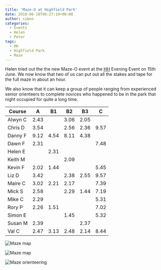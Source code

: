 ```yaml
---
title: 'Maze-O at Highfield Park'
date: 2010-06-18T06:27:19+00:00
author: simon
categories:
  - Events
  - Helen
  - Peter
tags:
  - HH
  - Highfield Park
  - Maze
---
```


Helen tried out the the new Maze-O event at the <a href="https://www.herts-orienteering.club/">HH</a> Evening Event on 15th June. We now know that two of us can put out all the stakes and tape for the full maze in about an hour.

<!--more-->

We also know that it can keep a group of people ranging from experienced senior orienteers to complete novices who happened to be in the park that night occupied for quite a long time.

| Course  |  A   |  B1  |  B2  |  B3  | C    |
| ------- | :--: | :--: | :--: | :--: | ---- |
| Alwyn C | 2.43 |      | 3.06 | 2.05 |      |
| Chris D | 3.54 |      | 2.56 | 2.36 | 9.57 |
| Danny F | 9.12 | 4.54 | 8.11 | 4.38 |      |
| Dawn F  | 2.31 |      |      |      | 7.48 |
| Helen E |      | 2.31 |      |      |      |
| Keith M |      |      | 2.09 |      |      |
| Kevin F | 2.02 | 1.44 |      |      | 5.45 |
| Liz D   | 3.42 |      | 2.38 | 2.55 | 9.57 |
| Maire C | 3.02 | 2.21 | 2.17 |      | 7.39 |
| Mick S  | 2.58 |      | 2.29 | 1.44 | 7.19 |
| Mike C  | 2.29 |      |      |      | 5.31 |
| Rory P  | 2.26 | 1.51 |      |      | 7.02 |
| Simon E |      |      | 1.45 |      | 5.32 |
| Susan M | 2.39 |      |      | 2.37 |      |
| Val C   | 2.47 | 3.13 | 2.48 | 2.14 | 8.44 |

<div class="my-4 clear-both">

![Maze map](/images/mazecoursea1.jpeg)

</div>
<div class="my-4 clear-both">

![Maze map](/images/maze5.jpeg)

</div>
<div class="my-4 clear-both">

![Maze orienteering](/images/maze1.jpeg)

</div>
